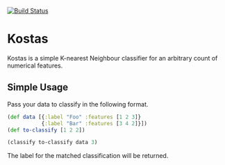 
[![Build Status](https://secure.travis-ci.org/rodnaph/kostas.png?branch=master)](http://travis-ci.org/rodnaph/kostas)

Kostas
======

Kostas is a simple K-nearest Neighbour classifier for an arbitrary
count of numerical features.

Simple Usage
------------

Pass your data to classify in the following format.

```clojure
(def data [{:label "Foo" :features [1 2 3]}
           {:label "Bar" :features [3 4 2]}])
(def to-classify [1 2 2])

(classify to-classify data 3)
```

The label for the matched classification will be returned.

